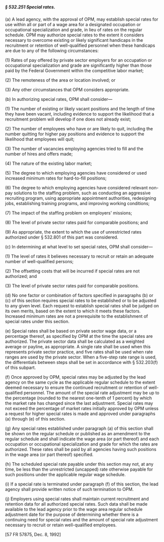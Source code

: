 ##### § 532.251 Special rates. #####

(a) A lead agency, with the approval of OPM, may establish special rates for use within all or part of a wage area for a designated occupation or occupational specialization and grade, in lieu of rates on the regular schedule. OPM may authorize special rates to the extent it considers necessary to overcome existing or likely significant handicaps in the recruitment or retention of well-qualified personnel when these handicaps are due to any of the following circumstances:

(1) Rates of pay offered by private sector employers for an occupation or occupational specialization and grade are significantly higher than those paid by the Federal Government within the competitive labor market;

(2) The remoteness of the area or location involved; or

(3) Any other circumstances that OPM considers appropriate.

(b) In authorizing special rates, OPM shall consider—

(1) The number of existing or likely vacant positions and the length of time they have been vacant, including evidence to support the likelihood that a recruitment problem will develop if one does not already exist;

(2) The number of employees who have or are likely to quit, including the number quitting for higher pay positions and evidence to support the likelihood that employees will quit;

(3) The number of vacancies employing agencies tried to fill and the number of hires and offers made;

(4) The nature of the existing labor market;

(5) The degree to which employing agencies have considered or used increased minimum rates for hard-to-fill positions;

(6) The degree to which employing agencies have considered relevant non-pay solutions to the staffing problem, such as conducting an aggressive recruiting program, using appropriate appointment authorities, redesigning jobs, establishing training programs, and improving working conditions;

(7) The impact of the staffing problem on employers' missions;

(8) The level of private sector rates paid for comparable positions; and

(9) As appropriate, the extent to which the use of unrestricted rates authorized under § 532.801 of this part was considered.

(c) In determining at what level to set special rates, OPM shall consider—

(1) The level of rates it believes necessary to recruit or retain an adequate number of well-qualified persons;

(2) The offsetting costs that will be incurred if special rates are not authorized; and

(3) The level of private sector rates paid for comparable positions.

(d) No one factor or combination of factors specified in paragraphs (b) or (c) of this section requires special rates to be established or to be adjusted to any given level. Each request to establish special rates shall be judged on its own merits, based on the extent to which it meets these factors. Increased minimum rates are not a prerequisite to the establishment of special rates under this section.

(e) Special rates shall be based on private sector wage data, or a percentage thereof, as specified by OPM at the time the special rates are authorized. The private sector data shall be calculated as a weighted average or payline, as appropriate. A single rate shall be used when this represents private sector practice, and five rates shall be used when rate ranges are used by the private sector. When a five-step rate range is used, the differentials between steps shall be set in accordance with § 532.203(f) of this subpart.

(f) Once approved by OPM, special rates may be adjusted by the lead agency on the same cycle as the applicable regular schedule to the extent deemed necessary to ensure the continued recruitment or retention of well-qualified personnel. The amount of the special rate adjustment may be up to the percentage (rounded to the nearest one-tenth of 1 percent) by which the market rate has changed since the last adjustment. Special rates may not exceed the percentage of market rates initially approved by OPM unless a request for higher special rates is made and approved under paragraphs (a) through (e) of this section.

(g) Any special rates established under paragraph (a) of this section shall be shown on the regular schedule or published as an amendment to the regular schedule and shall indicate the wage area (or part thereof) and each occupation or occupational specialization and grade for which the rates are authorized. These rates shall be paid by all agencies having such positions in the wage area (or part thereof) specified.

(h) The scheduled special rate payable under this section may not, at any time, be less than the unrestricted (uncapped) rate otherwise payable for such positions under the applicable regular wage schedule.

(i) If a special rate is terminated under paragraph (f) of this section, the lead agency shall provide written notice of such termination to OPM.

(j) Employers using special rates shall maintain current recruitment and retention data for all authorized special rates. Such data shall be made available to the lead agency prior to the wage area regular schedule adjustment date for the purpose of determining whether there is a continuing need for special rates and the amount of special rate adjustment necessary to recruit or retain well-qualified employees.

[57 FR 57875, Dec. 8, 1992]